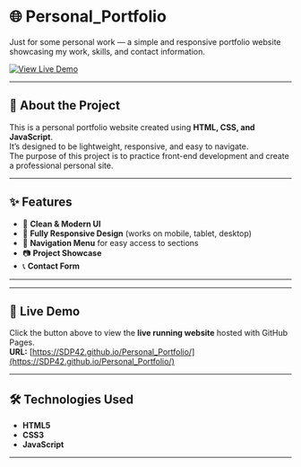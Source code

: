 
# 🌐 Personal_Portfolio

Just for some personal work — a simple and responsive portfolio website showcasing my work, skills, and contact information.

[![View Live Demo](https://img.shields.io/badge/VIEW%20LIVE%20DEMO-CLICK%20HERE-blue?style=for-the-badge)](https://SDP42.github.io/Personal_Portfolio/)

---

## 📌 About the Project
This is a personal portfolio website created using **HTML, CSS, and JavaScript**.  
It’s designed to be lightweight, responsive, and easy to navigate.  
The purpose of this project is to practice front-end development and create a professional personal site.

---

## ✨ Features
- 🎨 **Clean & Modern UI**
- 📱 **Fully Responsive Design** (works on mobile, tablet, desktop)
- 🔗 **Navigation Menu** for easy access to sections
- 📷 **Project Showcase**
- 📞 **Contact Form**

---


---

## 🚀 Live Demo
Click the button above to view the **live running website** hosted with GitHub Pages.  
**URL:** [https://SDP42.github.io/Personal_Portfolio/](https://SDP42.github.io/Personal_Portfolio/)

---

## 🛠️ Technologies Used
- **HTML5**
- **CSS3**
- **JavaScript**

---


